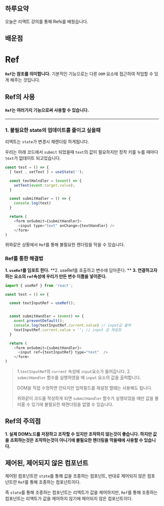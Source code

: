 ## 하루요약

오늘은 리액트 강의를 통해 Refs를 배웠습니다.

## 배운점

# Ref

**`Ref`는 참조를 의미합니다.**
기본적인 기능으로는 다른 `DOM` 요소에 접근하여 작업할 수 있게 해주는 것입니다.

## Ref의 사용

#### `Ref`는 여러가지 기능으로써 사용할 수 있습니다.

---

### 1. 불필요한 state의 업데이트를 줄이고 싶을때

리액트는 `state`가 변경시 재렌더링 하게됩니다.

우리는 아래 코드에서 `submit` 되었을때 `text`의 값이 필요하지만
정작 키를 누를 때마다 `text`가 없데이트 되고있습니다.

```js
const test = () => {
  [ text , setText ] = useState('');

  const textHalndler = (event) => {
    setText(event.target.value);
  }

  const submitHadler = () => {
    console.log(text)
  }

  return (
    <form onSubmit={submitHandler}>
      <input type="text" onChange={textHandler} />
    </form>
)
```

위와같은 상황에서 `Ref`를 통해 불필요한 렌더링을 막을 수 있습니다.

### Ref를 통한 해결법

**1. `useRef`를 임포트 한다.**
**2. useRef를 호출하고 변수에 담아준다. **
**3. 연결하고자 하는 요소의 `ref`속성에 우리가 만든 변수 이름을 넣어준다.**

```js
import { useRef } from 'react';

const test = () => {

  const textInputRef = useRef();


  const submitHandler = (event) => {
    event.preventDefault();
    console.log(textInputRef.current.value) // input값 출력
    textInputRef.current.value = ''; // input 값 재설정
  }

  return (
    <form onSubmit={submitHandler}>
      <input ref={textInputRef} type="text"  />
    </form>
)
```

> 1.`textInputRef`의 `current` 속성에 `input`요소가 들어갑니다. 2. `submitHandler` 함수를 실행하였을 때 `input` 요소의 값을 출력합니다.
>
> DOM을 직접 수정하면 안되지만 입력필드를 재설정 할떄는 사용해도 됩니다.
>
> 위와같이 코드를 작성하게 되면 `submitHandler` 함수가 실행되었을 때만 값을 불러올 수 있기에 불필요한 재렌더링을 없앨 수 있습니다.

## Ref의 주의점

**1. 실제 DOM노드를 저장하고 조작할 수 있지만 조작하지 않는것이 좋습니다.
하지만 값을 조회하는것은 조작하는것이 아니기에 불필요한 렌더링을 막을때에
사용할 수 있습니다.**

## 제어된, 제어되지 않은 컴포넌트

제어된 컴포넌트란 `state`를 통해 값을 조종하는 컴포넌트,
반대로 제어되지 않은 컴포넌트란 `Ref`를 통해 조종하는 컴포넌트이다.

즉 `state`를 통해 조종하는 컴포넌트는 리액트가 값을 제어하지만, `Ref`를 통해
조종하는 컴포넌트는 리액트가 값을 제어하지 않기에 제어되지 않은 컴포넌트이다.
